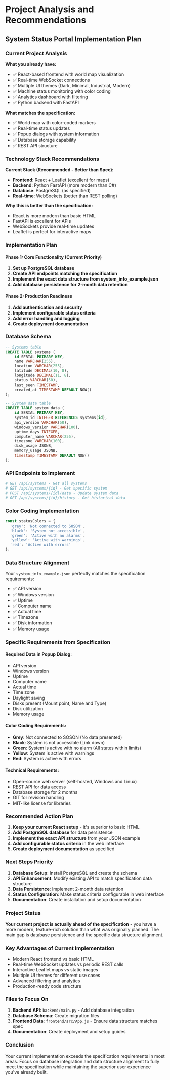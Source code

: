 # Project Analysis and Recommendations
## System Status Portal Implementation Plan

### Current Project Analysis

**What you already have:**
- ✅ React-based frontend with world map visualization
- ✅ Real-time WebSocket connections
- ✅ Multiple UI themes (Dark, Minimal, Industrial, Modern)
- ✅ Machine status monitoring with color coding
- ✅ Analytics dashboard with filtering
- ✅ Python backend with FastAPI

**What matches the specification:**
- ✅ World map with color-coded markers
- ✅ Real-time status updates
- ✅ Popup dialogs with system information
- ✅ Database storage capability
- ✅ REST API structure

### Technology Stack Recommendations

**Current Stack (Recommended - Better than Spec):**
- **Frontend**: React + Leaflet (excellent for maps)
- **Backend**: Python FastAPI (more modern than C#)
- **Database**: PostgreSQL (as specified)
- **Real-time**: WebSockets (better than REST polling)

**Why this is better than the specification:**
- React is more modern than basic HTML
- FastAPI is excellent for APIs
- WebSockets provide real-time updates
- Leaflet is perfect for interactive maps

### Implementation Plan

#### Phase 1: Core Functionality (Current Priority)
1. **Set up PostgreSQL database**
2. **Create API endpoints matching the specification**
3. **Implement the exact data structure from system_info_example.json**
4. **Add database persistence for 2-month data retention**

#### Phase 2: Production Readiness
1. **Add authentication and security**
2. **Implement configurable status criteria**
3. **Add error handling and logging**
4. **Create deployment documentation**

### Database Schema

```sql
-- Systems table
CREATE TABLE systems (
    id SERIAL PRIMARY KEY,
    name VARCHAR(255),
    location VARCHAR(255),
    latitude DECIMAL(10, 8),
    longitude DECIMAL(11, 8),
    status VARCHAR(50),
    last_seen TIMESTAMP,
    created_at TIMESTAMP DEFAULT NOW()
);

-- System data table
CREATE TABLE system_data (
    id SERIAL PRIMARY KEY,
    system_id INTEGER REFERENCES systems(id),
    api_version VARCHAR(50),
    windows_version VARCHAR(100),
    uptime_days INTEGER,
    computer_name VARCHAR(255),
    timezone VARCHAR(100),
    disk_usage JSONB,
    memory_usage JSONB,
    timestamp TIMESTAMP DEFAULT NOW()
);
```

### API Endpoints to Implement

```python
# GET /api/systems - Get all systems
# GET /api/systems/{id} - Get specific system
# POST /api/systems/{id}/data - Update system data
# GET /api/systems/{id}/history - Get historical data
```

### Color Coding Implementation

```javascript
const statusColors = {
  'grey': 'Not connected to SOSON',
  'black': 'System not accessible', 
  'green': 'Active with no alarms',
  'yellow': 'Active with warnings',
  'red': 'Active with errors'
};
```

### Data Structure Alignment

Your `system_info_example.json` perfectly matches the specification requirements:
- ✅ API version
- ✅ Windows version  
- ✅ Uptime
- ✅ Computer name
- ✅ Actual time
- ✅ Timezone
- ✅ Disk information
- ✅ Memory usage

### Specific Requirements from Specification

#### Required Data in Popup Dialog:
- API version
- Windows version
- Uptime
- Computer name
- Actual time
- Time zone
- Daylight saving
- Disks present (Mount point, Name and Type)
- Disk utilization
- Memory usage

#### Color Coding Requirements:
- **Grey**: Not connected to SOSON (No data presented)
- **Black**: System is not accessible (Link down)
- **Green**: System is active with no alarm (All states within limits)
- **Yellow**: System is active with warnings
- **Red**: System is active with errors

#### Technical Requirements:
- Open-source web server (self-hosted, Windows and Linux)
- REST API for data access
- Database storage for 2 months
- GIT for revision handling
- MIT-like license for libraries

### Recommended Action Plan

1. **Keep your current React setup** - it's superior to basic HTML
2. **Add PostgreSQL database** for data persistence
3. **Implement the exact API structure** from your JSON example
4. **Add configurable status criteria** in the web interface
5. **Create deployment documentation** as specified

### Next Steps Priority

1. **Database Setup**: Install PostgreSQL and create the schema
2. **API Enhancement**: Modify existing API to match specification data structure
3. **Data Persistence**: Implement 2-month data retention
4. **Status Configuration**: Make status criteria configurable in web interface
5. **Documentation**: Create installation and setup documentation

### Project Status

**Your current project is actually ahead of the specification** - you have a more modern, feature-rich solution than what was originally planned. The main gap is database persistence and the specific data structure alignment.

### Key Advantages of Current Implementation

- Modern React frontend vs basic HTML
- Real-time WebSocket updates vs periodic REST calls
- Interactive Leaflet maps vs static images
- Multiple UI themes for different use cases
- Advanced filtering and analytics
- Production-ready code structure

### Files to Focus On

1. **Backend API**: `backend/main.py` - Add database integration
2. **Database Schema**: Create migration files
3. **Frontend Data**: `frontend/src/App.js` - Ensure data structure matches spec
4. **Documentation**: Create deployment and setup guides

### Conclusion

Your current implementation exceeds the specification requirements in most areas. Focus on database integration and data structure alignment to fully meet the specification while maintaining the superior user experience you've already built.
